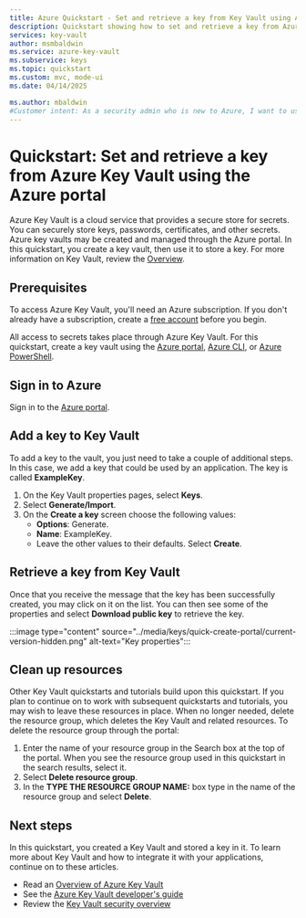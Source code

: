 ```yaml
---
title: Azure Quickstart - Set and retrieve a key from Key Vault using Azure portal | Microsoft Docs
description: Quickstart showing how to set and retrieve a key from Azure Key Vault using the Azure portal
services: key-vault
author: msmbaldwin
ms.service: azure-key-vault
ms.subservice: keys
ms.topic: quickstart
ms.custom: mvc, mode-ui
ms.date: 04/14/2025

ms.author: mbaldwin
#Customer intent: As a security admin who is new to Azure, I want to use Key Vault to securely store keys in Azure
---
```

# Quickstart: Set and retrieve a key from Azure Key Vault using the Azure portal

Azure Key Vault is a cloud service that provides a secure store for secrets. You can securely store keys, passwords, certificates, and other secrets. Azure key vaults may be created and managed through the Azure portal. In this quickstart, you create a key vault, then use it to store a key. For more information on Key Vault, review the [Overview](../general/overview.md).

## Prerequisites

To access Azure Key Vault, you'll need an Azure subscription. If you don't already have a subscription, create a [free account](https://azure.microsoft.com/free/?WT.mc_id=A261C142F) before you begin.

All access to secrets takes place through Azure Key Vault. For this quickstart, create a key vault using the [Azure portal](../general/quick-create-portal.md), [Azure CLI](../general/quick-create-cli.md), or [Azure PowerShell](../general/quick-create-powershell.md).

## Sign in to Azure

Sign in to the [Azure portal](https://portal.azure.com).

## Add a key to Key Vault

To add a key to the vault, you just need to take a couple of additional steps. In this case, we add a key that could be used by an application. The key is called **ExampleKey**.

1. On the Key Vault properties pages, select **Keys**.
2. Select **Generate/Import**.
3. On the **Create a key** screen choose the following values:
    - **Options**: Generate.
    - **Name**: ExampleKey.
    - Leave the other values to their defaults. Select **Create**.

## Retrieve a key from Key Vault

Once that you receive the message that the key has been successfully created, you may click on it on the list. You can then see some of the properties and select **Download public key** to retrieve the key.

:::image type="content" source="../media/keys/quick-create-portal/current-version-hidden.png" alt-text="Key properties":::

## Clean up resources

Other Key Vault quickstarts and tutorials build upon this quickstart. If you plan to continue on to work with subsequent quickstarts and tutorials, you may wish to leave these resources in place.
When no longer needed, delete the resource group, which deletes the Key Vault and related resources. To delete the resource group through the portal:

1. Enter the name of your resource group in the Search box at the top of the portal. When you see the resource group used in this quickstart in the search results, select it.
2. Select **Delete resource group**.
3. In the **TYPE THE RESOURCE GROUP NAME:** box type in the name of the resource group and select **Delete**.


## Next steps

In this quickstart, you created a Key Vault and stored a key in it. To learn more about Key Vault and how to integrate it with your applications, continue on to these articles.

- Read an [Overview of Azure Key Vault](../general/overview.md)
- See the [Azure Key Vault developer's guide](../general/developers-guide.md)
- Review the [Key Vault security overview](../general/security-features.md)
